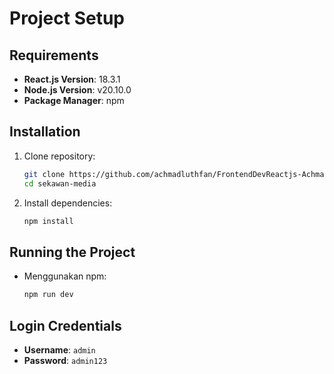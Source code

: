 # Project Setup

## Requirements

- **React.js Version**: 18.3.1
- **Node.js Version**: v20.10.0
- **Package Manager**: npm

## Installation

1. Clone repository:
   ```bash
   git clone https://github.com/achmadluthfan/FrontendDevReactjs-AchmadLuthfan.git
   cd sekawan-media
   ```
2. Install dependencies:
   ```bash
   npm install
   ```

## Running the Project

- Menggunakan npm:
  ```bash
  npm run dev
  ```

## Login Credentials

- **Username**: `admin`
- **Password**: `admin123`

